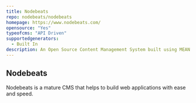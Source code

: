 ```yaml
---
title: Nodebeats
repo: nodebeats/nodebeats
homepage: https://www.nodebeats.com/
opensource: "Yes"
typeofcms: "API Driven"
supportedgenerators:
  - Built In
description: An Open Source Content Management System built using MEAN Framework
---
```

## Nodebeats
Nodebeats is a mature CMS that helps to build web applications with ease and speed.
